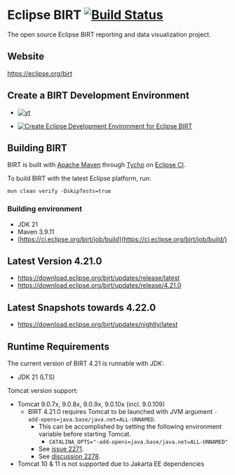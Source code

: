 # Eclipse BIRT [![Build Status](https://github.com/eclipse-birt/birt/workflows/CI/badge.svg)](https://github.com/eclipse-birt/birt/actions)
The open source Eclipse BIRT reporting and data visualization project. 

## Website
https://eclipse.org/birt  

## Create a BIRT Development Environment
* [![yt](https://user-images.githubusercontent.com/180969/143874274-9221c016-846b-4e60-8e06-7f90cb72fc8f.png)](https://www.youtube.com/watch?v=FqfrG2I0AIw)

* [![Create Eclipse Development Environment for Eclipse BIRT](https://download.eclipse.org/oomph/www/setups/svg/birt.svg)](https://www.eclipse.org/setups/installer/?url=https://raw.githubusercontent.com/eclipse/birt/master/build/org.eclipse.birt.releng/BIRTConfiguration.setup&show=true "Click to open Eclipse-Installer Auto Launch or drag into your running installer")

## Building BIRT
BIRT is built with [Apache Maven](http://maven.apache.org) through [Tycho](https://github.com/eclipse/tycho) on [Eclipse CI](https://ci.eclipse.org/birt).

To build BIRT with the latest Eclipse platform, run:

    mvn clean verify -DskipTests=true
    
### Building environment
* JDK 21
* Maven 3.9.11
* [https://ci.eclipse.org/birt/job/build](https://ci.eclipse.org/birt/job/build/)

## Latest Version 4.21.0

* https://download.eclipse.org/birt/updates/release/latest
* https://download.eclipse.org/birt/updates/release/4.21.0

## Latest Snapshots towards 4.22.0

* https://download.eclipse.org/birt/updates/nightly/latest

## Runtime Requirements

The current version of BIRT 4.21 is runnable with JDK:
* JDK 21 (LTS)

Tomcat version support:

* Tomcat 9.0.7x, 9.0.8x, 9.0.9x, 9.0.10x (incl. 9.0.109)
  - BIRT 4.21.0 requires Tomcat to be launched with JVM argument `-add-opens=java.base/java.net=ALL-UNNAMED`.
    - This can be accomplished by setting the following environment variable before starting Tomcat.
      - `CATALINA_OPTS="-add-opens=java.base/java.net=ALL-UNNAMED"`
    - See [issue 2271](https://github.com/eclipse-birt/birt/issues/2271). 
    - See [discussion 2278](https://github.com/eclipse-birt/birt/discussions/2278). 
* Tomcat 10 & 11 is not supported due to Jakarta EE dependencies
